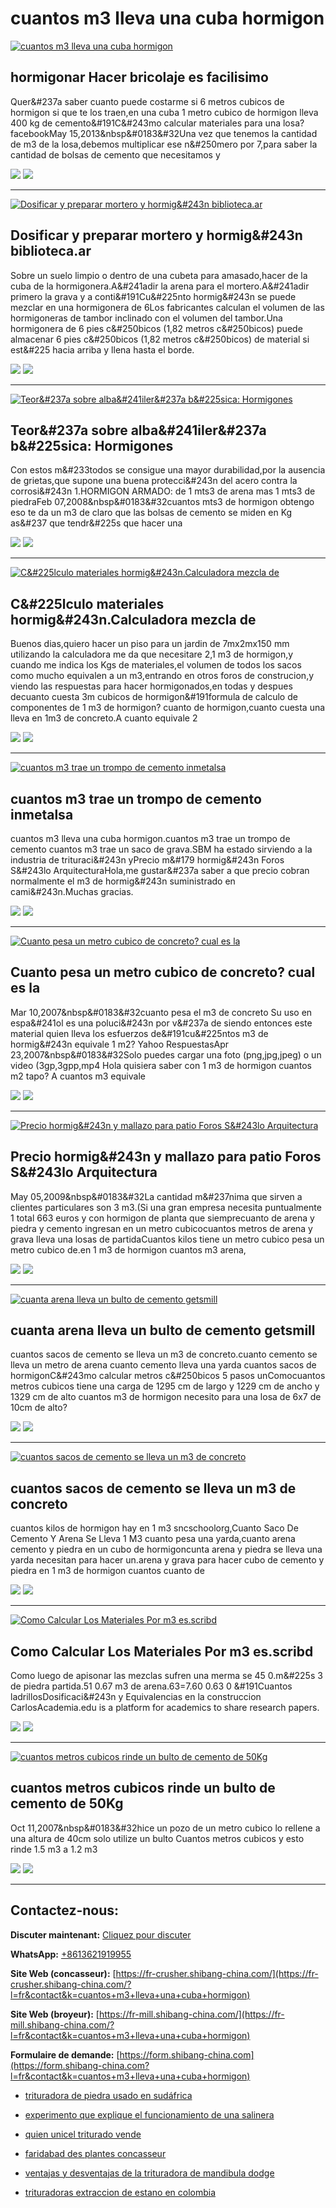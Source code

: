 # cuantos m3 lleva una cuba hormigon

<a href="https://swt.shibang-china.com/?l=fr&img&k=cuantos+m3+lleva+una+cuba+hormigon" target="_blank">![cuantos m3 lleva una cuba hormigon](http://static.shibang-china.com/all-800x300/1105.jpg)</a>

## hormigonar Hacer bricolaje es facilisimo
Quer&#237a saber cuanto puede costarme si 6 metros cubicos de hormigon si que te los traen,en una cuba 1 metro cubico de hormigon lleva 400 kg de cemento&#191C&#243mo calcular materiales para una losa? facebookMay 15,2013&nbsp&#0183&#32Una vez que tenemos la cantidad de m3 de la losa,debemos multiplicar ese n&#250mero por 7,para saber la cantidad de bolsas de cemento que necesitamos y


<a href="https://whatsapp.shibangsoft.com/WhatsApp.php" target="_blank" title="WhatsApp">![](http://static.shibang-china.com/icon/whatsapp.png)</a> <a href="https://swt.shibang-china.com/?l=fr&icon&k=cuantos+m3+lleva+una+cuba+hormigon" target="_blank">![](http://static.shibang-china.com/icon/chat-fr.png)</a>

---

<a href="https://swt.shibang-china.com/?l=fr&img&k=cuantos+m3+lleva+una+cuba+hormigon" target="_blank">![Dosificar y preparar mortero y hormig&#243n biblioteca.ar](http://static.shibang-china.com/all-800x300/431.jpg)</a>

## Dosificar y preparar mortero y hormig&#243n biblioteca.ar
Sobre un suelo limpio o dentro de una cubeta para amasado,hacer de la cuba de la hormigonera.A&#241adir la arena para el mortero.A&#241adir primero la grava y a conti&#191Cu&#225nto hormig&#243n se puede mezclar en una hormigonera de 6Los fabricantes calculan el volumen de las hormigoneras de tambor inclinado con el volumen del tambor.Una hormigonera de 6 pies c&#250bicos (1,82 metros c&#250bicos) puede almacenar 6 pies c&#250bicos (1,82 metros c&#250bicos) de material si est&#225 hacia arriba y llena hasta el borde.


<a href="https://whatsapp.shibangsoft.com/WhatsApp.php" target="_blank" title="WhatsApp">![](http://static.shibang-china.com/icon/whatsapp.png)</a> <a href="https://swt.shibang-china.com/?l=fr&icon&k=cuantos+m3+lleva+una+cuba+hormigon" target="_blank">![](http://static.shibang-china.com/icon/chat-fr.png)</a>

---

<a href="https://swt.shibang-china.com/?l=fr&img&k=cuantos+m3+lleva+una+cuba+hormigon" target="_blank">![Teor&#237a sobre alba&#241iler&#237a b&#225sica: Hormigones](http://static.shibang-china.com/all-800x300/868.jpg)</a>

## Teor&#237a sobre alba&#241iler&#237a b&#225sica: Hormigones
Con estos m&#233todos se consigue una mayor durabilidad,por la ausencia de grietas,que supone una buena protecci&#243n del acero contra la corrosi&#243n 1.HORMIGON ARMADO: de 1 mts3 de arena mas 1 mts3 de piedraFeb 07,2008&nbsp&#0183&#32cuantos mts3 de hormigon obtengo eso te da un m3 de claro que las bolsas de cemento se miden en Kg as&#237 que tendr&#225s que hacer una


<a href="https://whatsapp.shibangsoft.com/WhatsApp.php" target="_blank" title="WhatsApp">![](http://static.shibang-china.com/icon/whatsapp.png)</a> <a href="https://swt.shibang-china.com/?l=fr&icon&k=cuantos+m3+lleva+una+cuba+hormigon" target="_blank">![](http://static.shibang-china.com/icon/chat-fr.png)</a>

---

<a href="https://swt.shibang-china.com/?l=fr&img&k=cuantos+m3+lleva+una+cuba+hormigon" target="_blank">![C&#225lculo materiales hormig&#243n.Calculadora mezcla de](http://static.shibang-china.com/all-800x300/852.jpg)</a>

## C&#225lculo materiales hormig&#243n.Calculadora mezcla de
Buenos dias,quiero hacer un piso para un jardin de 7mx2mx150 mm utilizando la calculadora me da que necesitare 2,1 m3 de hormigon,y cuando me indica los Kgs de materiales,el volumen de todos los sacos como mucho equivalen a un m3,entrando en otros foros de construcion,y viendo las respuestas para hacer hormigonados,en todas y despues decuanto cuesta 3m cubicos de hormigon&#191formula de calculo de componentes de 1 m3 de hormigon? cuanto de hormigon,cuanto cuesta una lleva en 1m3 de concreto.A cuanto equivale 2


<a href="https://whatsapp.shibangsoft.com/WhatsApp.php" target="_blank" title="WhatsApp">![](http://static.shibang-china.com/icon/whatsapp.png)</a> <a href="https://swt.shibang-china.com/?l=fr&icon&k=cuantos+m3+lleva+una+cuba+hormigon" target="_blank">![](http://static.shibang-china.com/icon/chat-fr.png)</a>

---

<a href="https://swt.shibang-china.com/?l=fr&img&k=cuantos+m3+lleva+una+cuba+hormigon" target="_blank">![cuantos m3 trae un trompo de cemento inmetalsa](http://static.shibang-china.com/all-800x300/161.jpg)</a>

## cuantos m3 trae un trompo de cemento inmetalsa
cuantos m3 lleva una cuba hormigon.cuantos m3 trae un trompo de cemento cuantos m3 trae un saco de grava.SBM ha estado sirviendo a la industria de trituraci&#243n yPrecio m&#179 hormig&#243n Foros S&#243lo ArquitecturaHola,me gustar&#237a saber a que precio cobran normalmente el m3 de hormig&#243n suministrado en cami&#243n.Muchas gracias.


<a href="https://whatsapp.shibangsoft.com/WhatsApp.php" target="_blank" title="WhatsApp">![](http://static.shibang-china.com/icon/whatsapp.png)</a> <a href="https://swt.shibang-china.com/?l=fr&icon&k=cuantos+m3+lleva+una+cuba+hormigon" target="_blank">![](http://static.shibang-china.com/icon/chat-fr.png)</a>

---

<a href="https://swt.shibang-china.com/?l=fr&img&k=cuantos+m3+lleva+una+cuba+hormigon" target="_blank">![Cuanto pesa un metro cubico de concreto? cual es la](http://static.shibang-china.com/all-800x300/565.jpg)</a>

## Cuanto pesa un metro cubico de concreto? cual es la
Mar 10,2007&nbsp&#0183&#32cuanto pesa el m3 de concreto Su uso en espa&#241ol es una poluci&#243n por v&#237a de siendo entonces este material quien lleva los esfuerzos de&#191cu&#225ntos m3 de hormig&#243n equivale 1 m2? Yahoo RespuestasApr 23,2007&nbsp&#0183&#32Solo puedes cargar una foto (png,jpg,jpeg) o un video (3gp,3gpp,mp4 Hola quisiera saber con 1 m3 de hormigon cuantos m2 tapo? A cuantos m3 equivale


<a href="https://whatsapp.shibangsoft.com/WhatsApp.php" target="_blank" title="WhatsApp">![](http://static.shibang-china.com/icon/whatsapp.png)</a> <a href="https://swt.shibang-china.com/?l=fr&icon&k=cuantos+m3+lleva+una+cuba+hormigon" target="_blank">![](http://static.shibang-china.com/icon/chat-fr.png)</a>

---

<a href="https://swt.shibang-china.com/?l=fr&img&k=cuantos+m3+lleva+una+cuba+hormigon" target="_blank">![Precio hormig&#243n y mallazo para patio Foros S&#243lo Arquitectura](http://static.shibang-china.com/all-800x300/1512.jpg)</a>

## Precio hormig&#243n y mallazo para patio Foros S&#243lo Arquitectura
May 05,2009&nbsp&#0183&#32La cantidad m&#237nima que sirven a clientes particulares son 3 m3.(Si una gran empresa necesita puntualmente 1 total 663 euros y con hormigon de planta que siemprecuanto de arena y piedra y cemento ingresan en un metro cubicocuantos metros de arena y grava lleva una losas de partidaCuantos kilos tiene un metro cubico pesa un metro cubico de.en 1 m3 de hormigon cuantos m3 arena,


<a href="https://whatsapp.shibangsoft.com/WhatsApp.php" target="_blank" title="WhatsApp">![](http://static.shibang-china.com/icon/whatsapp.png)</a> <a href="https://swt.shibang-china.com/?l=fr&icon&k=cuantos+m3+lleva+una+cuba+hormigon" target="_blank">![](http://static.shibang-china.com/icon/chat-fr.png)</a>

---

<a href="https://swt.shibang-china.com/?l=fr&img&k=cuantos+m3+lleva+una+cuba+hormigon" target="_blank">![cuanta arena lleva un bulto de cemento getsmill](http://static.shibang-china.com/all-800x300/290.jpg)</a>

## cuanta arena lleva un bulto de cemento getsmill
cuantos sacos de cemento se lleva un m3 de concreto.cuanto cemento se lleva un metro de arena cuanto cemento lleva una yarda cuantos sacos de hormigonC&#243mo calcular metros c&#250bicos 5 pasos unComocuantos metros cubicos tiene una carga de 1295 cm de largo y 1229 cm de ancho y 1329 cm de alto cuantos m3 de hormigon necesito para una losa de 6x7 de 10cm de alto?


<a href="https://whatsapp.shibangsoft.com/WhatsApp.php" target="_blank" title="WhatsApp">![](http://static.shibang-china.com/icon/whatsapp.png)</a> <a href="https://swt.shibang-china.com/?l=fr&icon&k=cuantos+m3+lleva+una+cuba+hormigon" target="_blank">![](http://static.shibang-china.com/icon/chat-fr.png)</a>

---

<a href="https://swt.shibang-china.com/?l=fr&img&k=cuantos+m3+lleva+una+cuba+hormigon" target="_blank">![cuantos sacos de cemento se lleva un m3 de concreto](http://static.shibang-china.com/all-800x300/228.jpg)</a>

## cuantos sacos de cemento se lleva un m3 de concreto
cuantos kilos de hormigon hay en 1 m3 sncschoolorg,Cuanto Saco De Cemento Y Arena Se Lleva 1 M3 cuanto pesa una yarda,cuanto arena cemento y piedra en un cubo de hormigoncunta arena y piedra se lleva una yarda necesitan para hacer un.arena y grava para hacer cubo de cemento y piedra en 1 m3 de hormigon cuantos cuanto de


<a href="https://whatsapp.shibangsoft.com/WhatsApp.php" target="_blank" title="WhatsApp">![](http://static.shibang-china.com/icon/whatsapp.png)</a> <a href="https://swt.shibang-china.com/?l=fr&icon&k=cuantos+m3+lleva+una+cuba+hormigon" target="_blank">![](http://static.shibang-china.com/icon/chat-fr.png)</a>

---

<a href="https://swt.shibang-china.com/?l=fr&img&k=cuantos+m3+lleva+una+cuba+hormigon" target="_blank">![Como Calcular Los Materiales Por m3 es.scribd](http://static.shibang-china.com/all-800x300/26.jpg)</a>

## Como Calcular Los Materiales Por m3 es.scribd
Como luego de apisonar las mezclas sufren una merma se 45 0.m&#225s 3 de piedra partida.51 0.67 m3 de arena.63=7.60 0.63 0 &#191Cuantos ladrillosDosificaci&#243n y Equivalencias en la construccion CarlosAcademia.edu is a platform for academics to share research papers.


<a href="https://whatsapp.shibangsoft.com/WhatsApp.php" target="_blank" title="WhatsApp">![](http://static.shibang-china.com/icon/whatsapp.png)</a> <a href="https://swt.shibang-china.com/?l=fr&icon&k=cuantos+m3+lleva+una+cuba+hormigon" target="_blank">![](http://static.shibang-china.com/icon/chat-fr.png)</a>

---

<a href="https://swt.shibang-china.com/?l=fr&img&k=cuantos+m3+lleva+una+cuba+hormigon" target="_blank">![cuantos metros cubicos rinde un bulto de cemento de 50Kg](http://static.shibang-china.com/all-800x300/999.jpg)</a>

## cuantos metros cubicos rinde un bulto de cemento de 50Kg
Oct 11,2007&nbsp&#0183&#32hice un pozo de un metro cubico lo rellene a una altura de 40cm solo utilize un bulto Cuantos metros cubicos y esto rinde 1.5 m3 a 1.2 m3

<a href="https://whatsapp.shibangsoft.com/WhatsApp.php" target="_blank" title="WhatsApp">![](http://static.shibang-china.com/icon/whatsapp.png)</a> <a href="https://swt.shibang-china.com/?l=fr&icon&k=cuantos+m3+lleva+una+cuba+hormigon" target="_blank">![](http://static.shibang-china.com/icon/chat-fr.png)</a>

---
## Contactez-nous:

**Discuter maintenant:** [Cliquez pour discuter](https://swt.shibang-china.com?l=fr&contact&k=cuantos+m3+lleva+una+cuba+hormigon)

**WhatsApp:**  [+8613621919955](https://whatsapp.shibangsoft.com/WhatsApp.php)

**Site Web (concasseur):** [https://fr-crusher.shibang-china.com/](https://fr-crusher.shibang-china.com/?l=fr&contact&k=cuantos+m3+lleva+una+cuba+hormigon)

**Site Web (broyeur):** [https://fr-mill.shibang-china.com/](https://fr-mill.shibang-china.com/?l=fr&contact&k=cuantos+m3+lleva+una+cuba+hormigon)

**Formulaire de demande:** [https://form.shibang-china.com](https://form.shibang-china.com?l=fr&contact&k=cuantos+m3+lleva+una+cuba+hormigon)

* [trituradora de piedra usado en sudáfrica](../64/trituradora%20de%20piedra%20usado%20en%20sud%C3%A1frica.md)

* [experimento que explique el funcionamiento de una salinera](../62/experimento%20que%20explique%20el%20funcionamiento%20de%20una%20salinera.md)

* [quien unicel triturado vende](../63/quien%20unicel%20triturado%20vende.md)

* [faridabad des plantes concasseur](../61/faridabad%20des%20plantes%20concasseur.md)

* [ventajas y desventajas de la trituradora de mandibula dodge](../62/ventajas%20y%20desventajas%20de%20la%20trituradora%20de%20mandibula%20dodge.md)

* [trituradoras extraccion de estano en colombia](../63/trituradoras%20extraccion%20de%20estano%20en%20colombia.md)